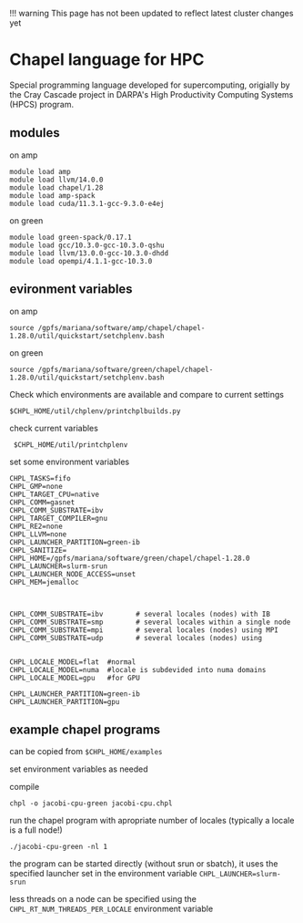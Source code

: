 !!! warning
    This page has not been updated to reflect latest cluster changes yet

# Chapel language for HPC


Special programming language developed for supercomputing, origially by the Cray Cascade project in DARPA's High Productivity Computing Systems (HPCS) program.


## modules

on amp

    module load amp
    module load llvm/14.0.0
    module load chapel/1.28
    module load amp-spack
    module load cuda/11.3.1-gcc-9.3.0-e4ej


on green

    module load green-spack/0.17.1
    module load gcc/10.3.0-gcc-10.3.0-qshu
    module load llvm/13.0.0-gcc-10.3.0-dhdd
    module load opempi/4.1.1-gcc-10.3.0



## evironment variables

on amp

    source /gpfs/mariana/software/amp/chapel/chapel-1.28.0/util/quickstart/setchplenv.bash
    
on green

    source /gpfs/mariana/software/green/chapel/chapel-1.28.0/util/quickstart/setchplenv.bash



Check which environments are available and compare to current settings

    $CHPL_HOME/util/chplenv/printchplbuilds.py

check current variables

     $CHPL_HOME/util/printchplenv

set some environment variables

    CHPL_TASKS=fifo
    CHPL_GMP=none
    CHPL_TARGET_CPU=native
    CHPL_COMM=gasnet
    CHPL_COMM_SUBSTRATE=ibv
    CHPL_TARGET_COMPILER=gnu
    CHPL_RE2=none
    CHPL_LLVM=none
    CHPL_LAUNCHER_PARTITION=green-ib
    CHPL_SANITIZE=
    CHPL_HOME=/gpfs/mariana/software/green/chapel/chapel-1.28.0
    CHPL_LAUNCHER=slurm-srun
    CHPL_LAUNCHER_NODE_ACCESS=unset
    CHPL_MEM=jemalloc



    CHPL_COMM_SUBSTRATE=ibv        # several locales (nodes) with IB
    CHPL_COMM_SUBSTRATE=smp        # several locales within a single node
    CHPL_COMM_SUBSTRATE=mpi        # several locales (nodes) using MPI
    CHPL_COMM_SUBSTRATE=udp        # several locales (nodes) using 


    CHPL_LOCALE_MODEL=flat  #normal
    CHPL_LOCALE_MODEL=numa  #locale is subdevided into numa domains
    CHPL_LOCALE_MODEL=gpu   #for GPU

    CHPL_LAUNCHER_PARTITION=green-ib
    CHPL_LAUNCHER_PARTITION=gpu


## example chapel programs

can be copied from `$CHPL_HOME/examples`

set environment variables as needed

compile

    chpl -o jacobi-cpu-green jacobi-cpu.chpl

run the chapel program with apropriate number of locales (typically a locale is a full node!)

    ./jacobi-cpu-green -nl 1

the program can be started directly (without srun or sbatch), it uses the specified launcher set in the environment variable `CHPL_LAUNCHER=slurm-srun`


less threads on a node can be specified using the `CHPL_RT_NUM_THREADS_PER_LOCALE` environment variable

